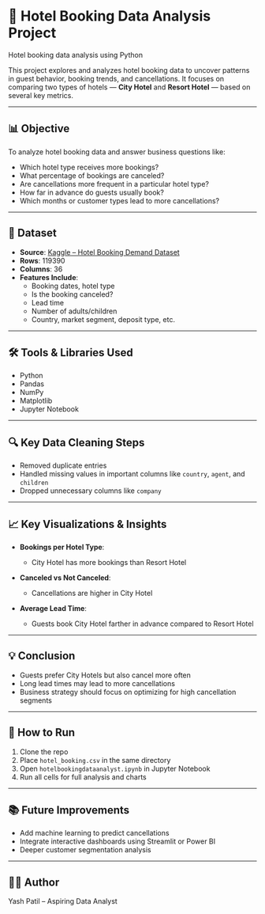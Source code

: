 # 🏨 Hotel Booking Data Analysis Project
Hotel booking data analysis using Python

This project explores and analyzes hotel booking data to uncover patterns in guest behavior, booking trends, and cancellations. It focuses on comparing two types of hotels — **City Hotel** and **Resort Hotel** — based on several key metrics.

---

## 📊 Objective

To analyze hotel booking data and answer business questions like:
- Which hotel type receives more bookings?
- What percentage of bookings are canceled?
- Are cancellations more frequent in a particular hotel type?
- How far in advance do guests usually book?
- Which months or customer types lead to more cancellations?

---

## 📁 Dataset

- **Source**: [Kaggle – Hotel Booking Demand Dataset](https://www.kaggle.com/datasets/jessemostipak/hotel-booking-demand)
- **Rows**: 119390
- **Columns**:  36
- **Features Include**:
  - Booking dates, hotel type
  - Is the booking canceled?
  - Lead time
  - Number of adults/children
  - Country, market segment, deposit type, etc.

---

## 🛠 Tools & Libraries Used

- Python
- Pandas
- NumPy
- Matplotlib
- Jupyter Notebook

---

## 🔍 Key Data Cleaning Steps

- Removed duplicate entries
- Handled missing values in important columns like `country`, `agent`, and `children`
- Dropped unnecessary columns like `company`

---

## 📈 Key Visualizations & Insights

- **Bookings per Hotel Type**:
  - City Hotel has more bookings than Resort Hotel

- **Canceled vs Not Canceled**:
  - Cancellations are higher in City Hotel

- **Average Lead Time**:
  - Guests book City Hotel farther in advance compared to Resort Hotel

---

## 💡 Conclusion

- Guests prefer City Hotels but also cancel more often
- Long lead times may lead to more cancellations
- Business strategy should focus on optimizing for high cancellation segments

---

## 📌 How to Run

1. Clone the repo
2. Place `hotel_booking.csv` in the same directory
3. Open `hotelbookingdataanalyst.ipynb` in Jupyter Notebook
4. Run all cells for full analysis and charts

---

## 📚 Future Improvements

- Add machine learning to predict cancellations
- Integrate interactive dashboards using Streamlit or Power BI
- Deeper customer segmentation analysis

---

## 🙋‍♂️ Author

Yash Patil – Aspiring Data Analyst
